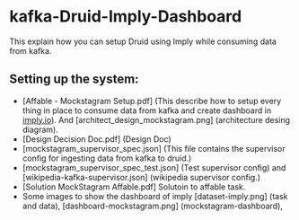 # kafka-Druid-Imply-Dashboard
This explain how you can setup Druid using Imply while consuming data from kafka.
## Setting up the system:
* [Affable - Mockstagram Setup.pdf] (This describe how to setup every thing in place to consume data from kafka and create dashboard in [imply.io](imply)). And [architect_design_mockstagram.png] (architecture desing diagram). 
* [Design Decision Doc.pdf] (Design Doc)
* [mockstagram_supervisor_spec.json] (This file contains the supervisor config for ingesting data from kafka to druid.)
* [mockstagram_supervisor_spec_test.json] (Test supervisor config) and [wikipedia-kafka-supervisor.json] (wikipedia supervisor config.)
* [Solution MockStagram Affable.pdf] Solutoin to affable task.
* Some images to show the dashboard of imply [dataset-imply.png] (task and data), [dashboard-mockstagram.png] (mockstagram-dashboard), 
